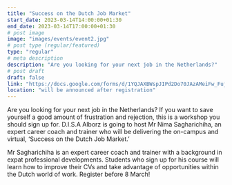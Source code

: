 ```yaml
---
title: "Success on the Dutch Job Market"
start_date: 2023-03-14T14:00:00+01:30
end_date: 2023-03-14T17:00:00+01:30
# post image
image: "images/events/event2.jpg"
# post type (regular/featured)
type: "regular"
# meta description
description: "Are you looking for your next job in the Netherlands?"
# post draft
draft: false
link: "https://docs.google.com/forms/d/1YQJAXBWspJIPd2Do70JAzAMeiFw_FujgKLaj779xHFA"
location: "will be announced after registration"
---
```

Are you looking for your next job in the Netherlands? If you want to save yourself a good amount of frustration and rejection, this is a workshop you should sign up for. D.I.S.A Alborz is going to host Mr Nima Sagharichiha, an expert career coach and trainer who will be delivering the on-campus and virtual, ‘Success on the Dutch Job Market.’

Mr Sagharichiha is an expert career coach and trainer with a background in expat professional developments.  Students who sign up for his course will learn how to improve their CVs and take advantage of opportunities within the Dutch world of work. Register before 8 March!